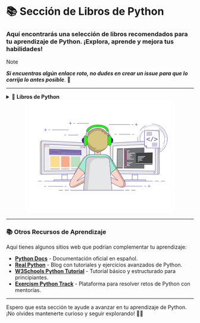 # 📚 **Sección de Libros de Python**  
### Aquí encontrarás una selección de libros recomendados para tu aprendizaje de Python. ¡Explora, aprende y mejora tus habilidades! 

> [!NOTE]  
***Si encuentras algún enlace roto, no dudes en crear un issue para que lo corrija lo antes posible***. 🚀

---

<details>
<summary>📖 <strong>Libros de Python</strong></summary>

1. [**Aprenda a pensar como un programador (con Python)**](https://argentinaenpython.com/quiero-aprender-python/aprenda-a-pensar-como-un-programador-con-python.pdf)  
   Autores: Allen Downey, Jeffrey Elkner, Chris Meyers  
   Traducción: Miguel Ángel Vilella, Ángel Arnal, Iván Juanes, Litza Amurrio, Efrain Andia, César Ballardini  
   Formato: 📄 (PDF)  
   _Este libro es una excelente introducción a la programación desde cero, diseñada para enseñar a pensar como un programador usando Python._

2. [**Aprende Python**](https://aprendepython.es)  
   Autor: Sergio Delgado Quintero  
   Formato: 🌐 (HTML, PDF)  
   _Guía interactiva y práctica con ejercicios para dominar Python paso a paso._

3. [**Aprendiendo a Programar en Python con mi Computador**](https://openlibra.com/en/book/download/aprendiendo-a-programar-en-python-con-mi-computador)  
   Formato: 📄 (PDF)  
   _Manual pensado para quienes recién se inician en Python._

4. [**Doma de Serpientes para Niños: Aprendiendo a Programar con Python**](http://code.google.com/p/swfk-es/)  
   Formato: 🌐 (HTML)  
   _¡Perfecto para los más pequeños! Un enfoque divertido y accesible para aprender Python._

5. [**Inmersión en Python**](https://code.google.com/archive/p/inmersionenpython3/)  
   Formato: 🌐 (HTML)  
   _Un clásico que lleva a los principiantes desde lo básico hasta conceptos más avanzados._

6. [**Inmersión en Python 3**](https://storage.googleapis.com/google-code-archive-downloads/v2/code.google.com/inmersionenpython3/inmersionEnPython3.0.11.pdf)  
   Autor: Mark Pilgrim  
   Traducción: José Miguel González Aguilera  
   Formato: 📄 (PDF)  
   _Actualización de “Inmersión en Python” adaptada a Python 3._

7. [**Introducción a la programación con Python**](http://repositori.uji.es/xmlui/bitstream/handle/10234/24305/s23.pdf)  
   Autores: Andrés Marzal, Isabel Gracia  
   Formato: 📄 (PDF)  
   _Un libro universitario que te ofrece una base sólida para entender los fundamentos de Python._

8. [**Introducción a Programando con Python**](http://opentechschool.github.io/python-beginners/es_CL/)  
   Autor: OpenTechSchool  
   Formato: 🌐 (HTML)  
   _Enfocado en principiantes, te acompaña paso a paso en la exploración de Python._

9. [**Python para ciencia e ingeniería**](https://github.com/mgaitan/curso-python-cientifico#curso-de-python-para-ciencias-e-ingenierías)  
   Autor: Martín Gaitán  
   Formato: 💻 (GitHub)  
   _Curso dirigido a aquellos interesados en usar Python en campos científicos y de ingeniería._

10. [**Python para principiantes**](http://librosweb.es/libro/python)  
    Autor: Eugenia Bahit  
    Formato: 🌐 (HTML) | 📄 [PDF](https://web.archive.org/web/20150421012120/http://www.cursosdeprogramacionadistancia.com/static/pdf/material-sin-personalizar-python.pdf)  
    _Con un enfoque claro y directo, este libro es ideal para empezar._

11. [**Python para todos**](https://launchpadlibrarian.net/18980633/Python%20para%20todos.pdf)  
    Autor: Raúl González Duque  
    Formato: 📄 (PDF)  
    _Una obra breve que aborda los conceptos esenciales de la programación con Python._  
</details>

<div align="center">

<img src="/images/coder.gif" width="80%"/>

</div>

---

### 📚 **Otros Recursos de Aprendizaje**
Aquí tienes algunos sitios web que podrían complementar tu aprendizaje:

- **[Python Docs](https://docs.python.org/es/3/)** - Documentación oficial en español.
- **[Real Python](https://realpython.com/)** - Blog con tutoriales y ejercicios avanzados de Python.
- **[W3Schools Python Tutorial](https://www.w3schools.com/python/)** - Tutorial básico y estructurado para principiantes.
- **[Exercism Python Track](https://exercism.org/tracks/python)** - Plataforma para resolver retos de Python con mentorías.

---

Espero que esta sección te ayude a avanzar en tu aprendizaje de Python. ¡No olvides mantenerte curioso y seguir explorando! 🐍✨